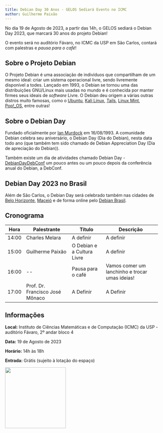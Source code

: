```yaml
---
title: Debian Day 30 Anos - GELOS Sediará Evento no ICMC
author: Guilherme Paixão
---
```



No dia 19 de Agosto de 2023, a partir das 14h, o GELOS sediará o Debian Day 2023, que marcará 30 anos do projeto Debian!

O evento será no auditório Fávaro, no ICMC da USP em São Carlos, contará com palestras e *pausa para o café*!

## Sobre o Projeto Debian

O Projeto Debian é uma associação de indivíduos que compartilham de um mesmo ideal: criar um sistema operacional livre, sendo livremente disponível a todes.
Lançado em 1993, o Debian se tornou uma das distribuições GNU/Linux mais usadas no mundo e é conhecida por manter firmes seus ideais de *software* Livre. O Debian deu origem
a várias outras distros muito famosas, como o [Ubuntu](https://ubuntu.com/), [Kali Linux](https://www.kali.org/), [Tails](https://tails.net/), [Linux Mint](https://linuxmint.com/), [Pop!_OS](https://pop.system76.com/), entre outras!

## Sobre o Debian Day

Fundado oficialmente por [Ian Murdock](https://pt.wikipedia.org/wiki/Ian_Murdock) em 16/08/1993. A comunidade Debian celebra seu aniversário, o Debian Day (Dia do Debian), nesta data todo ano (que também tem sido chamado de Debian Appreciation Day (Dia de apreciação do Debian)).

Também existe um dia de atividades chamado Debian Day - [DebianDayDebConf](https://wiki.debian.org/DebianDayDebConf) um pouco antes ou um pouco depois da conferência anual do Debian, a DebConf.

## Debian Day 2023 no Brasil

Além de São Carlos, o Debian Day será celebrado também nas cidades de [Belo Horizonte](https://dcc.ufmg.br/evento-organizado-pelo-dcc-e-a-comunidade-de-software-livre-comemora-30-anos-do-projeto-debian/), [Maceió](https://doity.com.br/debian-day-mcz-2023) e de forma online pelo [Debian Brasil](https://debianbrasil.gitlab.io/debian30anos).

## Cronograma

Hora | Palestrante | Título | Descrição
-----|-------------|--------|----------
14:00 | Charles Melara | A definir | A definir
15:00 | Guilherme Paixão | O Debian e a Cultura Livre | A definir
16:00 | -- | Pausa para o café | Vamos comer um lanchinho e trocar umas ideias!
17:00 | Prof. Dr. Francisco José Mônaco | A Definir | A Definir

## Informações

**Local:** Instituto de Ciências Matemáticas e de Computação (ICMC) da USP - auditório Fávaro, 2º andar bloco 4

**Data:** 19 de Agosto de 2023

**Horário:** 14h às 18h

**Entrada:** Grátis (sujeito à lotação do espaço)

<img width="200px" src="https://salsa.debian.org/debian/debian-flyers/-/raw/master/logo-30-years/logo-debian-30-years.png">


